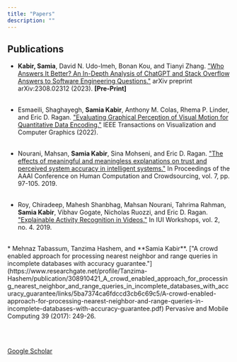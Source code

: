 ```yaml
---
title: "Papers"
description: ""
---
```


## Publications


* **Kabir, Samia**, David N. Udo-Imeh, Bonan Kou, and Tianyi Zhang. ["Who Answers It Better? An In-Depth Analysis of ChatGPT and Stack Overflow Answers to Software Engineering Questions."](https://arxiv.org/pdf/2308.02312.pdf) arXiv preprint arXiv:2308.02312 (2023). **[Pre-Print]**
<br><br>

* Esmaeili, Shaghayegh, **Samia Kabir**, Anthony M. Colas, Rhema P. Linder, and Eric D. Ragan. ["Evaluating Graphical Perception of Visual Motion for Quantitative Data Encoding."](https://ieeexplore.ieee.org/document/9839572) IEEE Transactions on Visualization and Computer Graphics (2022).
<br> <br>

* Nourani, Mahsan, **Samia Kabir**, Sina Mohseni, and Eric D. Ragan. ["The effects of meaningful and meaningless explanations on trust and perceived system accuracy in intelligent systems."](https://www.researchgate.net/publication/364463683_The_Effects_of_Meaningful_and_Meaningless_Explanations_on_Trust_and_Perceived_System_Accuracy_in_Intelligent_Systems) In Proceedings of the AAAI Conference on Human Computation and Crowdsourcing, vol. 7, pp. 97-105. 2019.
<br> <br>

* Roy, Chiradeep, Mahesh Shanbhag, Mahsan Nourani, Tahrima Rahman, **Samia Kabir**, Vibhav Gogate, Nicholas Ruozzi, and Eric D. Ragan. ["Explainable Activity Recognition in Videos."](https://personal.utdallas.edu/~nrr150130/Papers/exss19.pdf) In IUI Workshops, vol. 2, no. 4. 2019.  
<br> 
* Mehnaz Tabassum, Tanzima Hashem, and **Samia Kabir**. ["A crowd enabled approach for processing nearest neighbor and range queries in incomplete databases with accuracy guarantee."](https://www.researchgate.net/profile/Tanzima-Hashem/publication/308910421_A_crowd_enabled_approach_for_processing_nearest_neighbor_and_range_queries_in_incomplete_databases_with_accuracy_guarantee/links/5ba7374ca6fdccd3cb6c69c5/A-crowd-enabled-approach-for-processing-nearest-neighbor-and-range-queries-in-incomplete-databases-with-accuracy-guarantee.pdf) Pervasive and Mobile Computing 39 (2017): 249-26.

<br><br>


[Google Scholar](https://scholar.google.com/citations?user=DZ5jg-IAAAAJ&hl=en)
